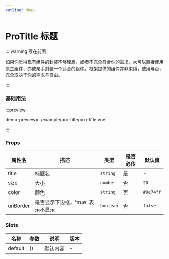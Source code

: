 ```yaml
---
outline: deep
---
```


# ProTitle 标题

::: warning 写在前面

如果你觉得现有组件的封装不够理想，或者不完全符合你的需求，大可以直接使用原生组件，亦或亲手封装一个适合的组件。框架提供的组件并非束缚，使用与否，完全取决于你的需求与自由。

:::

### 基础用法
:::preview

demo-preview=../example/pro-title/pro-title.vue

:::

### Props
| 属性名   | 描述                              | 类型      | 是否必传 | 默认值    |
| -------- | --------------------------------- | --------- | -------- | --------- |
| title    | 标题名                            | `string`  | 是       | -         |
| size     | 大小                              | `number`  | 否       | `20`      |
| color    | 颜色                              | `string`  | 否       | `#0e74ff` |
| unBorder | 是否显示下边框，'true' 表示不显示 | `boolean` | 否       | `false`   |

### Slots
| 名称    | 参数 | 说明     | 版本 |
| ------- | ---- | -------- | ---- |
| default | ()   | 默认内容 | -    |
